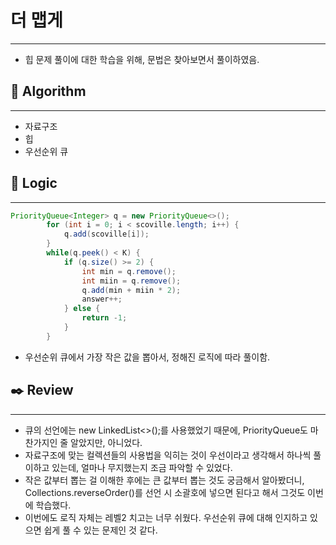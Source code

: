 # 더 맵게

---

- 힙 문제 풀이에 대한 학습을 위해, 문법은 찾아보면서 풀이하였음.

## 📌 **Algorithm**

---

- 자료구조
- 힙
- 우선순위 큐

## 📍 **Logic**

---

```java
PriorityQueue<Integer> q = new PriorityQueue<>();
        for (int i = 0; i < scoville.length; i++) {
            q.add(scoville[i]);
        }
        while(q.peek() < K) {
            if (q.size() >= 2) {
                int min = q.remove();
                int miin = q.remove();
                q.add(min + miin * 2);
                answer++;
            } else {
                return -1;
            }
        }
```

- 우선순위 큐에서 가장 작은 값을 뽑아서, 정해진 로직에 따라 풀이함.

## ✒️ **Review**

---

- 큐의 선언에는 new LinkedList<>();를 사용했었기 때문에, PriorityQueue도 마찬가지인 줄 알았지만, 아니었다.
- 자료구조에 맞는 컬렉션들의 사용법을 익히는 것이 우선이라고 생각해서 하나씩 풀이하고 있는데, 얼마나 무지했는지 조금 파악할 수 있었다.
- 작은 값부터 뽑는 걸 이해한 후에는 큰 값부터 뽑는 것도 궁금해서 알아봤더니, Collections.reverseOrder()를 선언 시 소괄호에 넣으면 된다고 해서 그것도 이번에 학습했다.
- 이번에도 로직 자체는 레벨2 치고는 너무 쉬웠다. 우선순위 큐에 대해 인지하고 있으면 쉽게 풀 수 있는 문제인 것 같다.